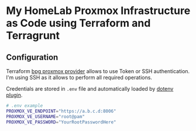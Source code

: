 # My HomeLab Proxmox Infrastructure as Code using Terraform and Terragrunt

## Configuration

Terraform [bpg proxmox provider](https://registry.terraform.io/providers/bpg/proxmox/latest/docs) allows to use Token or SSH authentication. I'm using SSH as it allows to perform all required operations.

Credentials are stored in `.env` file and automatically loaded by [dotenv plugin](https://github.com/ohmyzsh/ohmyzsh/tree/master/plugins/dotenv).

```bash
# .env example
PROXMOX_VE_ENDPOINT="https://a.b.c.d:8006"
PROXMOX_VE_USERNAME="root@pam"
PROXMOX_VE_PASSWORD="YourRootPasswordHere"
```
